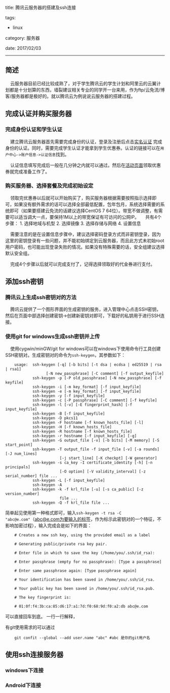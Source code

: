 title: 腾讯云服务器的搭建及ssh连接

tags:
 - linux

category: 服务器

date: 2017/02/03

---

## 简述
&nbsp;&nbsp;&nbsp;&nbsp;云服务器目前已经比较成熟了，对于学生腾讯云的学生计划和阿里云的云翼计划都是十分划算的东西，墙裂建议相关专业的同学开一台来用，作为ftp/云免流/博客/服务器都是极好的。就以腾讯云为例说说云服务器的搭建过程。

## 完成认证并购买服务器

### 完成身份认证和学生认证

&nbsp;&nbsp;&nbsp;&nbsp;建立腾讯云服务器首先需要完成身份的认证，登录及注册后点击[实名认证](https://console.qcloud.com/developer/auth?authType=personal) 完成身份的认证。同时，需要完成学生认证才能拿到学生优惠券。认证的链接可以在``用户中心->账户信息->认证信息``找到。

&nbsp;&nbsp;&nbsp;&nbsp;认证信息填写完成后一般在几分钟之内就可以通过。然后在[活动页面](https://www.qcloud.com/act/campus)领取优惠券就完成准备工作了。

### 购买服务器、选择套餐及完成初始设定

&nbsp;&nbsp;&nbsp;&nbsp;领取完优惠券以后就可以开始购买了，购买服务器根据需要按照指示选择即可，如果没有额外需求的话可以选择全部最低配置，包年包月，系统选择需要的系统即可（如果要搭建云免流的话建议选择CentOS 7 64位）。带宽不做调整，有需要可以适当调大一点，要保持1M以上的带宽保证有可访问的公网IP。
&nbsp;&nbsp;&nbsp;&nbsp;共有4个步骤：
    1. 选择地域与机型
    2. 选择镜像
    3. 选择存储与网络
    4. 设置信息 

&nbsp;&nbsp;&nbsp;&nbsp;需要注意的是在设置信息步骤中，建议选择密码登录方式而非密钥登录，因为这里的密钥登录有一些问题，并不能初始绑定到云服务器，而且此方式未初始root用户密码，也可能出现登录失败的情况。如果没有特殊需要的话，安全组建议选择默认安全组。

&nbsp;&nbsp;&nbsp;&nbsp;完成4个步骤以后就可以完成支付了，记得选择领取好的代金券进行支付。

## 添加ssh密钥

### 腾讯云上生成ssh密钥对的方法

&nbsp;&nbsp;&nbsp;&nbsp;腾讯云提供了一个图形界面的生成密钥的服务，进入管理中心点击SSH密钥，然后在页面中部选择创建密钥->创建新密钥对即可，下载好的私钥用于进行SSH连接。

### 使用git for windows生成ssh密钥并上传

&nbsp;&nbsp;&nbsp;&nbsp;使用cygwin/minGW/git for windows可以在windows下使用命令行工具创建SSH密钥对。生成密钥对的命令为``ssh-keygen``，其参数如下：
```shell
    usage:  ssh-keygen [-q] [-b bits] [-t dsa | ecdsa | ed25519 | rsa | rsa1]
                  [-N new_passphrase] [-C comment] [-f output_keyfile]
            ssh-keygen -p [-P old_passphrase] [-N new_passphrase] [-f keyfile]
            ssh-keygen -i [-m key_format] [-f input_keyfile]
            ssh-keygen -e [-m key_format] [-f input_keyfile]
            ssh-keygen -y [-f input_keyfile]
            ssh-keygen -c [-P passphrase] [-C comment] [-f keyfile]
            ssh-keygen -l [-v] [-E fingerprint_hash] [-f input_keyfile]
            ssh-keygen -B [-f input_keyfile]
            ssh-keygen -D pkcs11
            ssh-keygen -F hostname [-f known_hosts_file] [-l]
            ssh-keygen -H [-f known_hosts_file]
            ssh-keygen -R hostname [-f known_hosts_file]
            ssh-keygen -r hostname [-f input_keyfile] [-g]
            ssh-keygen -G output_file [-v] [-b bits] [-M memory] [-S start_point]
            ssh-keygen -T output_file -f input_file [-v] [-a rounds] [-J num_lines]
                        [-j start_line] [-K checkpt] [-W generator]
            ssh-keygen -s ca_key -I certificate_identity [-h] [-n principals]
                        [-O option] [-V validity_interval] [-z serial_number] file ...
            ssh-keygen -L [-f input_keyfile]
            ssh-keygen -A
            ssh-keygen -k -f krl_file [-u] [-s ca_public] [-z version_number]
                        file ...
            ssh-keygen -Q -f krl_file file ...
```

简单起见使用第一种格式即可，输入``ssh-keygen -t rsa -C "abc@e.com"``（abc@e.com为要输入的标签，作为标示此密钥对的一个特征，不影响加密过程），输入完成会是如下的界面：

```shell
    # Creates a new ssh key, using the provided email as a label

    # Generating public/private rsa key pair.

    # Enter file in which to save the key (/home/you/.ssh/id_rsa):

    # Enter passphrase (empty for no passphrase): [Type a passphrase]

    # Enter same passphrase again: [Type passphrase again]

    # Your identification has been saved in /home/you/.ssh/id_rsa.

    # Your public key has been saved in /home/you/.ssh/id_rsa.pub.

    # The key fingerprint is:

    # 01:0f:f4:3b:ca:85:d6:17:a1:7d:f0:68:9d:f0:a2:db abc@e.com
```
可以直接回车到底。
一行一行解释，


有git使用需求的可以通过
```shell
    git confit --global --add user.name "abc" #abc 是你的git用户名

```

## 使用ssh连接服务器

### windows下连接

### Android下连接